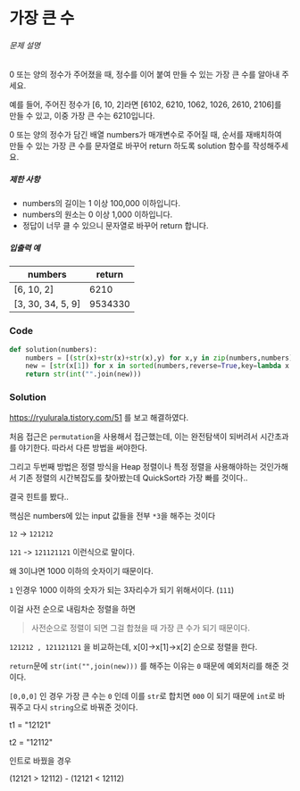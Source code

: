 # 가장 큰 수

###### 문제 설명

0 또는 양의 정수가 주어졌을 때, 정수를 이어 붙여 만들 수 있는 가장 큰 수를 알아내 주세요.

예를 들어, 주어진 정수가 [6, 10, 2]라면 [6102, 6210, 1062, 1026, 2610, 2106]를 만들 수 있고, 이중 가장 큰 수는 6210입니다.

0 또는 양의 정수가 담긴 배열 numbers가 매개변수로 주어질 때, 순서를 재배치하여 만들 수 있는 가장 큰 수를 문자열로 바꾸어 return 하도록 solution 함수를 작성해주세요.

##### 제한 사항

- numbers의 길이는 1 이상 100,000 이하입니다.
- numbers의 원소는 0 이상 1,000 이하입니다.
- 정답이 너무 클 수 있으니 문자열로 바꾸어 return 합니다.

##### 입출력 예

| numbers           | return  |
| ----------------- | ------- |
| [6, 10, 2]        | 6210    |
| [3, 30, 34, 5, 9] | 9534330 |



### Code

```python
def solution(numbers):
    numbers = [(str(x)+str(x)+str(x),y) for x,y in zip(numbers,numbers)]
    new = [str(x[1]) for x in sorted(numbers,reverse=True,key=lambda x:x[0])]
    return str(int("".join(new)))
```



### Solution

https://ryulurala.tistory.com/51 를 보고 해결하였다.

처음 접근은 `permutation`을 사용해서 접근했는데, 이는 완전탐색이 되버려서 시간초과를 야기한다. 따라서 다른 방법을 써야한다.

그리고 두번째 방법은 정렬 방식을 Heap 정렬이나 특정 정렬을 사용해야하는 것인가해서 기존 정렬의 시간복잡도를 찾아봤는데 QuickSort라 가장 빠를 것이다..

결국 힌트를 봤다..



핵심은 numbers에 있는 input 값들을 전부 `*3`을 해주는 것이다 

`12` -> `121212` 

`121` -> `121121121` 이런식으로 말이다.

왜 3이냐면 1000 이하의 숫자이기 때문이다.

`1` 인경우 1000 이하의 숫자가 되는 3자리수가 되기 위해서이다. (`111`)

이걸 사전 순으로 내림차순 정렬을 하면 

> 사전순으로 정렬이 되면 그걸 합쳤을 때 가장 큰 수가 되기 때문이다.

`121212 , 121121121` 을 비교하는데, x[0]->x[1]->x[2] 순으로 정렬을 한다. 

`return`문에 `str(int("",join(new)))` 를 해주는 이유는 `0` 때문에 예외처리를 해준 것이다.

`[0,0,0]` 인 경우 가장 큰 수는 `0` 인데 이를 `str`로 합치면 `000` 이 되기 때문에 `int`로 바꿔주고 다시 `string`으로 바꿔준 것이다.



 



 t1 = "12121"

t2 =  "12112"

인트로 바꿨을 경우

(12121 > 12112) - (12121 < 12112)



